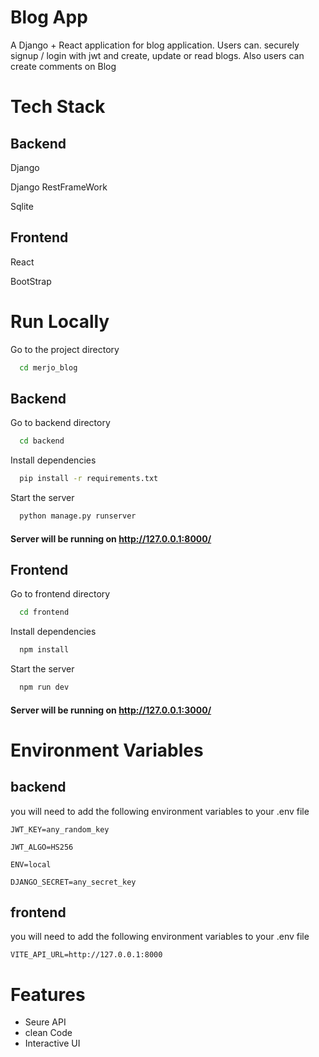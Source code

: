 
# Blog App

A Django + React application for blog application. Users can. securely signup / login with jwt and create, update or read blogs. Also users can create comments on Blog

# Tech Stack

## Backend
Django

Django RestFrameWork

Sqlite

## Frontend
React

BootStrap



# Run Locally

Go to the project directory

```bash
  cd merjo_blog
```

## Backend

Go to backend directory

```bash
  cd backend
```

Install dependencies

```bash
  pip install -r requirements.txt
```

Start the server

```bash
  python manage.py runserver
```

#### Server will be running on http://127.0.0.1:8000/


## Frontend

Go to frontend directory

```bash
  cd frontend
```

Install dependencies

```bash
  npm install
```

Start the server

```bash
  npm run dev
```

#### Server will be running on http://127.0.0.1:3000/


# Environment Variables

## backend

you will need to add the following environment variables to your .env file

`JWT_KEY=any_random_key`

`JWT_ALGO=HS256`

`ENV=local`

`DJANGO_SECRET=any_secret_key`

## frontend

you will need to add the following environment variables to your .env file

`VITE_API_URL=http://127.0.0.1:8000`


# Features

- Seure API
- clean Code
- Interactive UI

